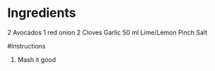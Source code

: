 # Ingredients
2 Avocados
1 red onion
2 Cloves Garlic
50 ml Lime/Lemon
Pinch Salt

#Instructions

1. Mash it good
